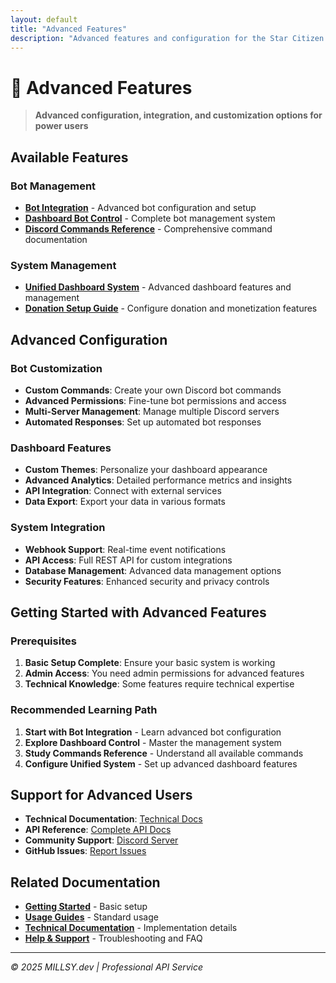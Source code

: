 ```yaml
---
layout: default
title: "Advanced Features"
description: "Advanced features and configuration for the Star Citizen Kill Tracker system"
---
```


# 🚀 Advanced Features

> **Advanced configuration, integration, and customization options for power users**

## Available Features

### Bot Management
- [**Bot Integration**](./bot-integration.md) - Advanced bot configuration and setup
- [**Dashboard Bot Control**](./dashboard-bot-control.md) - Complete bot management system
- [**Discord Commands Reference**](./DISCORD_COMMANDS_REFERENCE.md) - Comprehensive command documentation

### System Management
- [**Unified Dashboard System**](./unified-dashboard-system.md) - Advanced dashboard features and management
- [**Donation Setup Guide**](./DONATION_SETUP_GUIDE.md) - Configure donation and monetization features

## Advanced Configuration

### Bot Customization
- **Custom Commands**: Create your own Discord bot commands
- **Advanced Permissions**: Fine-tune bot permissions and access
- **Multi-Server Management**: Manage multiple Discord servers
- **Automated Responses**: Set up automated bot responses

### Dashboard Features
- **Custom Themes**: Personalize your dashboard appearance
- **Advanced Analytics**: Detailed performance metrics and insights
- **API Integration**: Connect with external services
- **Data Export**: Export your data in various formats

### System Integration
- **Webhook Support**: Real-time event notifications
- **API Access**: Full REST API for custom integrations
- **Database Management**: Advanced data management options
- **Security Features**: Enhanced security and privacy controls

## Getting Started with Advanced Features

### Prerequisites
1. **Basic Setup Complete**: Ensure your basic system is working
2. **Admin Access**: You need admin permissions for advanced features
3. **Technical Knowledge**: Some features require technical expertise

### Recommended Learning Path
1. **Start with Bot Integration** - Learn advanced bot configuration
2. **Explore Dashboard Control** - Master the management system
3. **Study Commands Reference** - Understand all available commands
4. **Configure Unified System** - Set up advanced dashboard features

## Support for Advanced Users

- **Technical Documentation**: [Technical Docs](../technical/)
- **API Reference**: [Complete API Docs](../api/)
- **Community Support**: [Discord Server](https://discord.gg/sa9ENVmJvg)
- **GitHub Issues**: [Report Issues](https://github.com/millsydev)

## Related Documentation

- [**Getting Started**](../getting-started/) - Basic setup
- [**Usage Guides**](../usage/) - Standard usage
- [**Technical Documentation**](../technical/) - Implementation details
- [**Help & Support**](../help/) - Troubleshooting and FAQ

---

*© 2025 MILLSY.dev | Professional API Service*
